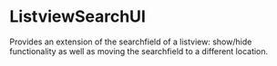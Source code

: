 # ListviewSearchUI
Provides an extension of the searchfield of a listview: show/hide functionality as well as moving the searchfield to a different location.

